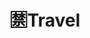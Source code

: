 ---
description: 这里将记录我走过的地方.
featured_image: 2021_05_25_12_20_IMG_1294.JPG
keywords: [xixi,xixi2]
title: 🈲Travel
weight: 2
menus: "main"
params:
  theme: light
# list pages require at least one image to be displayed.
---